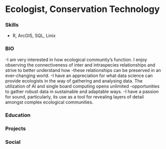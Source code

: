 # Ecologist, Conservation Technology

### Skills
- R, ArcGIS, SQL, Linix

### BIO
-I am very interested in how ecological community’s function. I enjoy observing the connectiveness of inter and intraspecies relationships and strive to better understand how -these relationships can be preserved in an ever-changing world.
-I have an appreciation for what data science can provide ecologists in the way of gathering and analysing data. The utilization of AI and single board computing opens unlimited -opportunities to gather robust data in sustainable and adaptable ways.
-I have a passion for sound, particularly, its use as a tool for revealing layers of detail amongst complex ecological communities. 


### Education

### Projects

### Social

